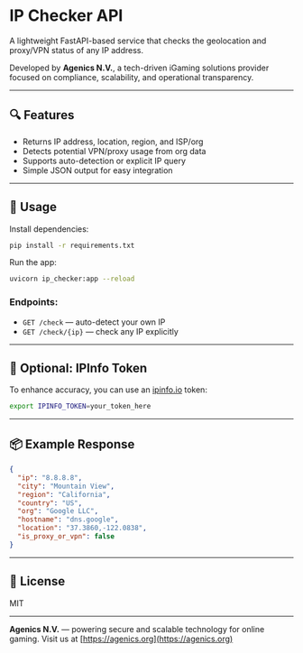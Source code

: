 # IP Checker API

A lightweight FastAPI-based service that checks the geolocation and proxy/VPN status of any IP address.

Developed by **Agenics N.V.**, a tech-driven iGaming solutions provider focused on compliance, scalability, and operational transparency.

---

## 🔍 Features

- Returns IP address, location, region, and ISP/org
- Detects potential VPN/proxy usage from org data
- Supports auto-detection or explicit IP query
- Simple JSON output for easy integration

---

## 🚀 Usage

Install dependencies:

```bash
pip install -r requirements.txt
```

Run the app:

```bash
uvicorn ip_checker:app --reload
```

### Endpoints:

- `GET /check` — auto-detect your own IP
- `GET /check/{ip}` — check any IP explicitly

---

## 🔐 Optional: IPInfo Token

To enhance accuracy, you can use an [ipinfo.io](https://ipinfo.io) token:

```bash
export IPINFO_TOKEN=your_token_here
```

---

## 📦 Example Response

```json
{
  "ip": "8.8.8.8",
  "city": "Mountain View",
  "region": "California",
  "country": "US",
  "org": "Google LLC",
  "hostname": "dns.google",
  "location": "37.3860,-122.0838",
  "is_proxy_or_vpn": false
}
```

---

## 🧾 License
MIT

---

**Agenics N.V.** — powering secure and scalable technology for online gaming.
Visit us at [https://agenics.org](https://agenics.org)
